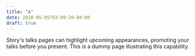 ```yaml
---
title: "A"
date: 2020-05-05T03:09:20-04:00
draft: true
---
```


Story's talks pages can highlight upcoming appearances, promoting your talks
before you present. This is a dummy page illustrating this capability.